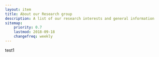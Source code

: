 ```yaml
---
layout: item
title: About our Research group
description: A list of our research interests and general information
sitemap:
    priority: 0.7
    lastmod: 2018-09-18
    changefreq: weekly
---
```


test1